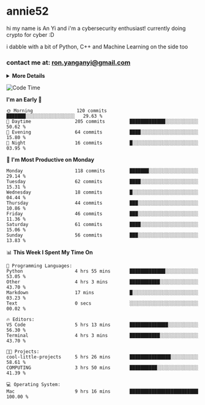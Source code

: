 # annie52 

hi my name is An Yi and i'm a cybersecurity enthusiast!
currently doing crypto for cyber :D

i dabble with a bit of Python, C++ and Machine Learning on the side too

<!--
![trophy](https://github-profile-trophy.vercel.app/?username=yanganyi&theme=discord&no-frame=true&no-bg=false&margin-w=4&row=1)
-->

### contact me at: ron.yanganyi@gmail.com

<details>
<summary>
  <strong>More Details</strong>
</summary>
<br/>

**main langs**

![Python](https://img.shields.io/badge/-Python-black?style=for-the-badge&logo=python)
![C++](https://img.shields.io/badge/-C%2B%2B-black?style=for-the-badge&logo=c%2B%2B)
![Swift](https://img.shields.io/badge/-Swift-black?style=for-the-badge&logo=swift)

**dev envs**

![VSCode](https://img.shields.io/badge/-VS_Code-black?style=for-the-badge&logo=visualstudiocode)
![Figma](https://img.shields.io/badge/-Figma-black?style=for-the-badge&logo=figma)
![XCode](https://img.shields.io/badge/-XCode-black?style=for-the-badge&logo=xcode)
![Github](https://img.shields.io/badge/-Github-black?style=for-the-badge&logo=github)

**browsers**

![Arc Browser](https://img.shields.io/badge/-Arc-black?style=for-the-badge&logo=arc)
![Opera GX](https://img.shields.io/badge/-Opera_GX-black?style=for-the-badge&logo=operagx)
![Firefox](https://img.shields.io/badge/-Firefox-black?style=for-the-badge&logo=firefox)

**devices**

![macOS](https://img.shields.io/badge/-macOS-black?style=for-the-badge&logo=macos)
![Kali Linux](https://img.shields.io/badge/-Kali-black?style=for-the-badge&logo=kalilinux)
![Windows](https://img.shields.io/badge/-Windows-black?style=for-the-badge&logo=windows11)
![Android](https://img.shields.io/badge/-Android-black?style=for-the-badge&logo=android)

</details>

<!--START_SECTION:waka-->
![Code Time](http://img.shields.io/badge/Code%20Time-108%20hrs%2013%20mins-blue)

**I'm an Early 🐤** 

```text
🌞 Morning                120 commits         ███████░░░░░░░░░░░░░░░░░░   29.63 % 
🌆 Daytime                205 commits         █████████████░░░░░░░░░░░░   50.62 % 
🌃 Evening                64 commits          ████░░░░░░░░░░░░░░░░░░░░░   15.80 % 
🌙 Night                  16 commits          █░░░░░░░░░░░░░░░░░░░░░░░░   03.95 % 
```
📅 **I'm Most Productive on Monday** 

```text
Monday                   118 commits         ███████░░░░░░░░░░░░░░░░░░   29.14 % 
Tuesday                  62 commits          ████░░░░░░░░░░░░░░░░░░░░░   15.31 % 
Wednesday                18 commits          █░░░░░░░░░░░░░░░░░░░░░░░░   04.44 % 
Thursday                 44 commits          ███░░░░░░░░░░░░░░░░░░░░░░   10.86 % 
Friday                   46 commits          ███░░░░░░░░░░░░░░░░░░░░░░   11.36 % 
Saturday                 61 commits          ████░░░░░░░░░░░░░░░░░░░░░   15.06 % 
Sunday                   56 commits          ███░░░░░░░░░░░░░░░░░░░░░░   13.83 % 
```


📊 **This Week I Spent My Time On** 

```text
💬 Programming Languages: 
Python                   4 hrs 55 mins       █████████████░░░░░░░░░░░░   53.05 % 
Other                    4 hrs 3 mins        ███████████░░░░░░░░░░░░░░   43.70 % 
Markdown                 17 mins             █░░░░░░░░░░░░░░░░░░░░░░░░   03.23 % 
Text                     0 secs              ░░░░░░░░░░░░░░░░░░░░░░░░░   00.02 % 

🔥 Editors: 
VS Code                  5 hrs 13 mins       ██████████████░░░░░░░░░░░   56.30 % 
Terminal                 4 hrs 3 mins        ███████████░░░░░░░░░░░░░░   43.70 % 

🐱‍💻 Projects: 
cool-little-projects     5 hrs 26 mins       ███████████████░░░░░░░░░░   58.61 % 
COMPUTING                3 hrs 50 mins       ██████████░░░░░░░░░░░░░░░   41.39 % 

💻 Operating System: 
Mac                      9 hrs 16 mins       █████████████████████████   100.00 % 
```


<!--END_SECTION:waka-->

<!--
## a little background

- I am currently studying at [Hwa Chong Junior College](https://www.hci.edu.sg/), subject combi P CP M E
- Currently doing CTFs and [Leetcode](https://leetcode.com/) daily challenges
- Fluent in English and Chinese, learning Russian and Indonesian

<a href="">
  <img align="centre" src="https://github-readme-stats.vercel.app/api?username=yanganyi&count_private=true&include_all_commits=true&show_icons=true&title_color=007bff&text_color=e7e7e7&icon_color=007bff&bg_color=171c28" />
<a />
-->



<!--
![Top Langs](https://github-readme-stats.vercel.app/api/top-langs/?username=yanganyi&layout=compact&title_color=007bff&text_color=e7e7e7&icon_color=007bff&bg_color=171c28)
-->

<!--
**yanganyi/yanganyi** is a ✨ _special_ ✨ repository because its `README.md` (this file) appears on your GitHub profile.

Here are some ideas to get you started:

- 🔭 I’m currently working on ...
- 🌱 I’m currently learning ...
- 👯 I’m looking to collaborate on ...
- 🤔 I’m looking for help with ...
- 💬 Ask me about ...
- 📫 How to reach me: ...
- 😄 Pronouns: ...
- ⚡ Fun fact: ...
-->

